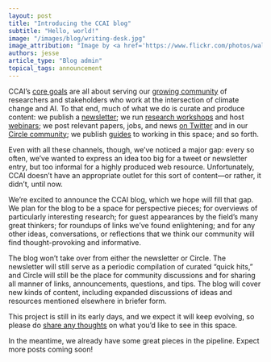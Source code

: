 ```yaml
---
layout: post
title: "Introducing the CCAI blog"
subtitle: "Hello, world!"
image: "/images/blog/writing-desk.jpg"
image_attribution: "Image by <a href='https://www.flickr.com/photos/wallboat/37410363846' target='_blank'>Wall Boat</a>"
authors: jesse
article_type: "Blog admin"
topical_tags: announcement
---
```


CCAI’s [core goals](https://www.climatechange.ai/about) are all about serving our [growing community](https://directory.climatechange.ai/) of researchers and stakeholders who work at the intersection of climate change and AI. To that end, much of what we do is curate and produce content: we publish a [newsletter](https://www.climatechange.ai/newsletter); we run [research workshops](https://www.climatechange.ai/events#past-events) and host [webinars](https://www.climatechange.ai/webinars); we post relevant papers, jobs, and news [on Twitter](https://twitter.com/ClimateChangeAI) and in our [Circle community](https://community.climatechange.ai); we publish [guides](https://www.climatechange.ai/summaries) to working in this space; and so forth.

Even with all these channels, though, we’ve noticed a major gap: every so often, we’ve wanted to express an idea too big for a tweet or newsletter entry, but too informal for a highly produced web resource. Unfortunately, CCAI doesn’t have an appropriate outlet for this sort of content—or rather, it didn’t, until now.

We’re excited to announce the CCAI blog, which we hope will fill that gap. We plan for the blog to be a space for perspective pieces; for overviews of particularly interesting research; for guest appearances by the field’s many great thinkers; for roundups of links we’ve found enlightening; and for any other ideas, conversations, or reflections that we think our community will find thought-provoking and informative.

The blog won’t take over from either the newsletter or Circle. The newsletter will still serve as a periodic compilation of curated “quick hits,” and Circle will still be the place for community discussions and for sharing all manner of links, announcements, questions, and tips. The blog will cover new kinds of content, including expanded discussions of ideas and resources mentioned elsewhere in briefer form.

This project is still in its early days, and we expect it will keep evolving, so please do [share any thoughts](https://community.climatechange.ai/c/blog) on what you’d like to see in this space.

In the meantime, we already have some great pieces in the pipeline. Expect more posts coming soon!
